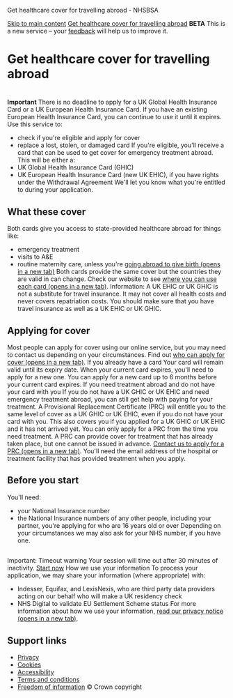 
 Get healthcare cover for travelling abroad -
 NHSBSA
 
[Skip to main content](#maincontent)
[Get healthcare cover for travelling abroad](/cra/start)
**BETA** 
 This is a new service – your [feedback](https://online1.snapsurveys.com/ehic_ghic_digital_csat) will help us to improve it.
 
# Get healthcare cover for travelling abroad
# 
**Important**
There is no deadline to apply for a UK Global Health Insurance Card or a UK European Health Insurance Card. If you have an existing European Health Insurance Card, you can continue to use it until it expires.
Use this service to:
* check if you're eligible and apply for cover
* replace a lost, stolen, or damaged card
If you're eligible, you'll receive a card that can be used to get cover for emergency treatment abroad. This will be either a:
* UK Global Health Insurance Card (GHIC)
* UK European Health Insurance Card (new UK EHIC), if you have rights under the Withdrawal Agreement
We'll let you know what you're entitled to during your application.
## What these cover
Both cards give you access to state-provided healthcare abroad for things like:
* emergency treatment
* visits to A&E
* routine maternity care, unless you're [going abroad to give birth (opens in a new tab)](https://www.nhs.uk/using-the-nhs/healthcare-abroad/going-abroad-for-treatment/giving-birth-outside-the-uk/)
Both cards provide the same cover but the countries they are valid in can change. Check our website to see [where you can use each card (opens in a new tab)](https://www.nhsbsa.nhs.uk/where-you-can-use-your-card).
Information: 
A UK EHIC or UK GHIC is not a substitute for travel insurance. It may not cover all health costs and never covers repatriation costs. You should make sure that you have travel insurance as well as a UK EHIC or UK GHIC.
## Applying for cover
Most people can apply for cover using our online service, but you may need to contact us depending on your circumstances. Find out [who can apply for cover (opens in a new tab)](https://www.nhs.uk/using-the-nhs/healthcare-abroad/apply-for-a-free-uk-global-health-insurance-card-ghic/).
If you already have a card
Your card will remain valid until its expiry date. When your current card expires, you'll need to apply for a new one.
You can apply for a new card up to 6 months before your current card expires.
If you need treatment abroad and do not have your card with you
If you do not have a UK GHIC or UK EHIC and need emergency treatment abroad, you can still get help with paying for your treatment.
A Provisional Replacement Certificate (PRC) will entitle you to the same level of cover as a UK GHIC or UK EHIC, even if you do not have your card with you. This also covers you if you applied for a UK GHIC or UK EHIC and it has not arrived yet.
You can only apply for a PRC from the time you need treatment. A PRC can provide cover for treatment that has already taken place, but one cannot be issued in advance.
[Contact us to apply for a PRC (opens in a new tab)](https://www.nhsbsa.nhs.uk/contact-us/overseas-healthcare-services-contact-us).
You'll need the email address of the hospital or treatment facility that has provided treatment when you apply.
## Before you start
You'll need:
* your National Insurance number
* the National Insurance numbers of any other people, including your partner, you're applying for who are 16 years old or over
Depending on your circumstances we may also ask for your NHS number, if you have one.
## 
Important: 
 Timeout warning
Your session will time out after 30 minutes of inactivity.
[Start now](/cra/journey-decision)
How we use your information
To process your application, we may share your information (where appropriate) with:
* Indesser, Equifax, and LexisNexis, who are third party data providers acting on our behalf who will make a UK residency check
* NHS Digital to validate EU Settlement Scheme status
For more information about how we use your information, [read our privacy notice (opens in a new tab)](https://www.nhsbsa.nhs.uk/our-policies/privacy/overseas-healthcare-services-privacy-notice).
## Support links
* [Privacy](https://www.nhsbsa.nhs.uk/our-policies/privacy)
* [Cookies](/cra/cookies)
* [Accessibility](https://www.nhsbsa.nhs.uk/accessibility-statement-get-healthcare-cover-travelling-abroad)
* [Terms and conditions](https://www.nhsbsa.nhs.uk/our-policies/terms-and-conditions)
* [Freedom of information](https://www.nhsbsa.nhs.uk/contact-us/freedom-information)
© Crown copyright
